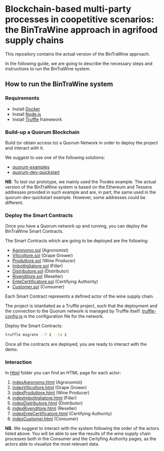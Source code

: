 # Blockchain-based multi-party processes in coopetitive scenarios: the BinTraWine approach in agrifood supply chains
This repository contains the actual version of the BinTraWine approach.

In the following guide, we are going to describe the necessary steps and instructions to run the BinTraWine system.

## How to run the BinTraWine system

### Requirements
- Install [Docker](https://www.docker.com/)
- Install [Node.js](https://nodejs.org/en)
- Install [Truffle](https://trufflesuite.com/docs/truffle/quickstart/) framework

### Build-up a Quorum Blockchain
Build (or obtain access to) a Quorum Network in order to deploy the project and interact with it. 

We suggest to use one of the following solutions: 
- [quorum-examples](https://github.com/ConsenSys/quorum-examples)
- [quorum-dev-quickstart](https://github.com/ConsenSys/quorum-dev-quickstart)

**NB**: To test our prototype, we mainly used the 7nodes example. The actual version of the BinTraWine system is based on the Ethereum and Tessera addresses provided in such example and are, in part, the same used in the quorum-dev-quickstart example. However, some addresses could be different.

### Deploy the Smart Contracts
Once you have a Quorum network up and running, you can deploy the BinTraWine Smart Contracts.

The Smart Contracts which are going to be deployed are the following:
- [Agronomo.sol](contracts/Agronomo.sol) (Agronomist)
- [Viticoltore.sol](contracts/Viticoltore.sol) (Grape Grower)
- [Produttore.sol]((contracts/Produttore.sol)) (Wine Producer)
- [Imbottigliatore.sol](contracts/Imbottigliatore.sol) (Filler)
- [Distributore.sol](contracts/Distributore.sol) (Distributor)
- [Rivenditore.sol](contracts/Rivenditore.sol) (Reseller)
- [EnteCertificatore.sol](contracts/EnteCertificatore.sol) (Certifying Authority)
- [Customer.sol](contracts/Customer.sol) (Consumer)

Each Smart Contract represents a defined actor of the wine supply chain. 

The project is istantiated as a Truffle project, such that the deployment and the connection to the Quorum network is managed by Truffle itself. [truffle-config.js](truffle-config.js) is the configuration file for the network.

Deploy the Smart Contracts:
```bash
truffle migrate --f 2 --to 2
```

Once all the contracts are deployed, you are ready to interact with the demo.

### Interaction
In [Html](https://github.com/bpm-diag/BinTraWine/tree/main/Html) folder you can find an HTML page for each actor:

1. [indexAgronomo.html](Html/indexAgronomo.html) (Agronomist)
2. [indexViticoltore.html](Html/indexViticoltore.html) (Grape Grower)
3. [indexProduttore.html](Html/indexProduttore.html) (Wine Producer)
4. [indexImbottigliatore.html](Html/indexImbottigliatore.html) (Filler)
5. [indexDistributore.html](Html/indexDistributore.html) (Distributor)
6. [indexRivenditore.html](Html/indexRivenditore.html) (Reseller)
7. [indexEnteCertificatore.html](Html/indexEnteCertificatore.html) (Certifying Authority)
8. [indexCustomer.html](Html/indexCustomer.html) (Consumer)

**NB.** We suggest to interact with the system following the order of the actors listed above. You will be able to see the results of the wine supply chain processes both in the Consumer and the Certyfing Authority pages, as the actors able to visualize the most relevant data.


